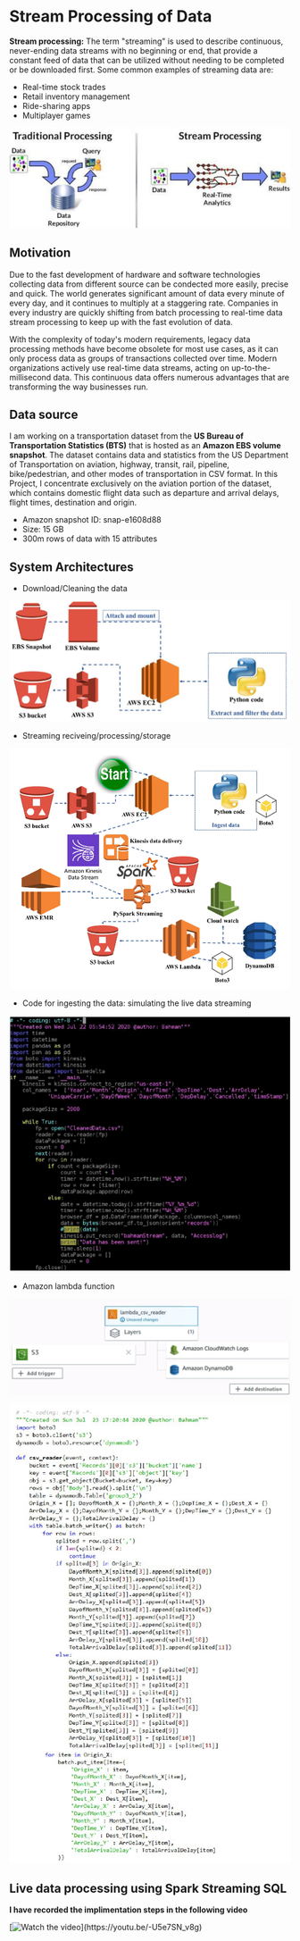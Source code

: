 # Stream Processing of Data

**Stream processing:** The term "streaming" is used to describe continuous, never-ending data streams with no beginning or end, that provide a constant feed of data that can be utilized without needing to be completed or be downloaded first. Some common examples of streaming data are:

 - Real-time stock trades
 - Retail inventory management
 - Ride-sharing apps
 - Multiplayer games

![GitHub Logo](/IMG/1.png)

## Motivation

Due to the fast development of hardware and software technologies collecting data from different source can be condected more easily, precise and quick.
The world generates significant amount of data every minute of every day, and it continues to multiply at a staggering rate. Companies in every industry are quickly shifting from batch processing to real-time data stream processing to keep up with the fast evolution of data.

With the complexity of today's modern requirements, legacy data processing methods have become obsolete for most use cases, as it can only process data as groups of transactions collected over time. Modern organizations actively use real-time data streams, acting on up-to-the-millisecond data. This continuous data offers numerous advantages that are transforming the way businesses run.

## Data source
I am working on a transportation dataset from the **US Bureau of Transportation Statistics (BTS)** that is hosted as an **Amazon EBS volume snapshot**.
The dataset contains data and statistics from the US Department of Transportation on aviation, highway, transit, rail, pipeline, bike/pedestrian, and other modes of transportation in CSV format. In this Project, I concentrate exclusively on the aviation portion of the dataset, which contains domestic flight data such as departure and arrival delays, flight times, destination and origin.

- Amazon snapshot ID: snap-e1608d88
- Size: 15 GB
- 300m rows of data with 15 attributes

## System Architectures

- Download/Cleaning the data

![GitHub Logo](/IMG/2.png)

- Streaming reciveing/processing/storage

![GitHub Logo](/IMG/3.png)

- Code for ingesting the data: simulating the live data streaming

![GitHub Logo](/IMG/4.png)

- Amazon lambda function

![GitHub Logo](/IMG/5.png)

![GitHub Logo](/IMG/6.png)

## Live data processing using Spark Streaming SQL


**I have recorded the implimentation steps in the following video**

[![Watch the video](https://cdn.vox-cdn.com/thumbor/LR5ki43-jBT1N6nwkcAb4Lg0SnE=/0x0:1200x800/1220x813/filters:focal(504x304:696x496):format(webp)/cdn.vox-cdn.com/uploads/chorus_image/image/65010013/youtube.0.jpg)](https://youtu.be/-U5e7SN_v8g)

 
